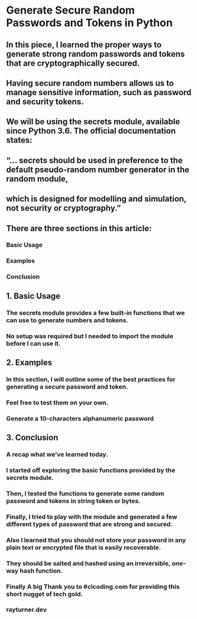 # Generate Secure Random Passwords and Tokens in Python
## In this piece, I learned the proper ways to generate strong random passwords and tokens that are cryptographically secured.
## Having secure random numbers allows us to manage sensitive information, such as password and security tokens.
## We will be using the secrets module, available since Python 3.6. The official documentation states:

## “… secrets should be used in preference to the default pseudo-random number generator in the random module,
## which is designed for modelling and simulation, not security or cryptography.”

## There are three sections in this article:

### Basic Usage
### Examples
### Conclusion

##  1. Basic Usage
### The secrets module provides a few built-in functions that we can use to generate numbers and tokens.
### No setup was required but I needed to import the module before I can use it.

##  2. Examples
### In this section, I will outline some of the best practices for generating a secure password and token.
### Feel free to test them on your own.
### Generate a 10-characters alphanumeric password


##  3. Conclusion
### A recap what we’ve learned today.
### I started off exploring the basic functions provided by the secrets module.
### Then, I tested the functions to generate some random password and tokens in string token or bytes.
### Finally, I tried to play with the module and generated a few different types of password that are strong and secured.
### Also I learned that you should not store your password in any plain text or encrypted file that is easily recoverable.
### They should be salted and hashed using an irreversible, one-way hash function.

### Finally A big Thank you to #clcoding.com for providing this short nugget of tech gold.

### rayturner.dev